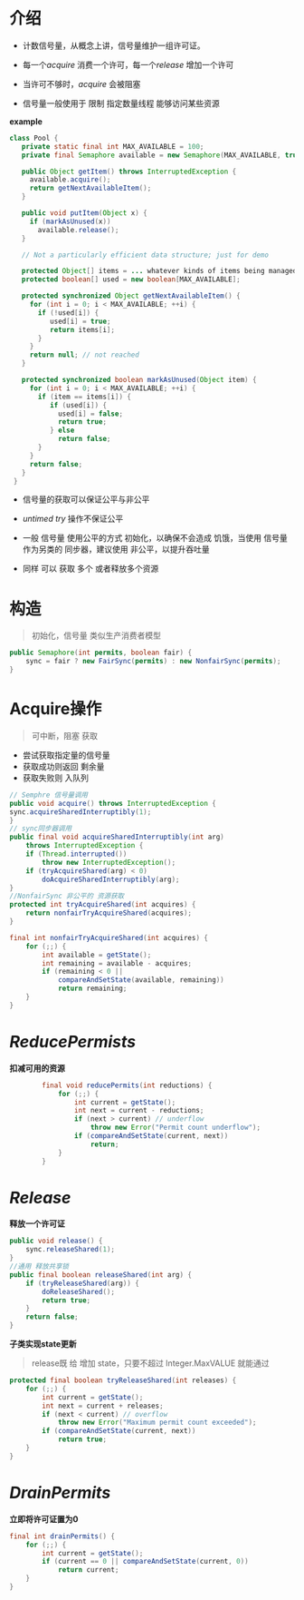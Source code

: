 # 介绍

* 计数信号量，从概念上讲，信号量维护一组许可证。

* 每一个*acquire* 消费一个许可，每一个*release* 增加一个许可

* 当许可不够时，*acquire* 会被阻塞

* 信号量一般使用于 限制 指定数量线程 能够访问某些资源

**example**

```java
class Pool {
   private static final int MAX_AVAILABLE = 100;
   private final Semaphore available = new Semaphore(MAX_AVAILABLE, true);

   public Object getItem() throws InterruptedException {
     available.acquire();
     return getNextAvailableItem();
   }

   public void putItem(Object x) {
     if (markAsUnused(x))
       available.release();
   }

   // Not a particularly efficient data structure; just for demo

   protected Object[] items = ... whatever kinds of items being managed
   protected boolean[] used = new boolean[MAX_AVAILABLE];

   protected synchronized Object getNextAvailableItem() {
     for (int i = 0; i < MAX_AVAILABLE; ++i) {
       if (!used[i]) {
          used[i] = true;
          return items[i];
       }
     }
     return null; // not reached
   }

   protected synchronized boolean markAsUnused(Object item) {
     for (int i = 0; i < MAX_AVAILABLE; ++i) {
       if (item == items[i]) {
          if (used[i]) {
            used[i] = false;
            return true;
          } else
            return false;
       }
     }
     return false;
   }
 }
```



* 信号量的获取可以保证公平与非公平

* *untimed* *try* 操作不保证公平
* 一般 信号量 使用公平的方式 初始化，以确保不会造成 饥饿，当使用 信号量作为另类的 同步器，建议使用 非公平，以提升吞吐量
* 同样 可以 获取 多个 或者释放多个资源



# 构造

> 初始化，信号量 类似生产消费者模型

```java
public Semaphore(int permits, boolean fair) {
    sync = fair ? new FairSync(permits) : new NonfairSync(permits);
}
```



# Acquire操作

> 可中断，阻塞 获取

* 尝试获取指定量的信号量
* 获取成功则返回 剩余量
* 获取失败则 入队列

```java
// Semphre 信号量调用
public void acquire() throws InterruptedException {
sync.acquireSharedInterruptibly(1);
}
// sync同步器调用
public final void acquireSharedInterruptibly(int arg)
    throws InterruptedException {
    if (Thread.interrupted())
        throw new InterruptedException();
    if (tryAcquireShared(arg) < 0)
        doAcquireSharedInterruptibly(arg);
}
//NonfairSync 非公平的 资源获取
protected int tryAcquireShared(int acquires) {
    return nonfairTryAcquireShared(acquires);
}

final int nonfairTryAcquireShared(int acquires) {
    for (;;) {
        int available = getState();
        int remaining = available - acquires;
        if (remaining < 0 ||
            compareAndSetState(available, remaining))
            return remaining;
    }
}
```



# *ReducePermists*

**扣减可用的资源**

```java
        final void reducePermits(int reductions) {
            for (;;) {
                int current = getState();
                int next = current - reductions;
                if (next > current) // underflow
                    throw new Error("Permit count underflow");
                if (compareAndSetState(current, next))
                    return;
            }
        }
```

# *Release*

**释放一个许可证**

```java
public void release() {
    sync.releaseShared(1);
}
//通用 释放共享锁
public final boolean releaseShared(int arg) {
    if (tryReleaseShared(arg)) {
        doReleaseShared();
        return true;
    }
    return false;
}
```

**子类实现state更新**

> release既 给 增加 state，只要不超过 Integer.MaxVALUE 就能通过

```java
protected final boolean tryReleaseShared(int releases) {
    for (;;) {
        int current = getState();
        int next = current + releases;
        if (next < current) // overflow
            throw new Error("Maximum permit count exceeded");
        if (compareAndSetState(current, next))
            return true;
    }
}
```



# *DrainPermits*

**立即将许可证置为0**

```java
final int drainPermits() {
    for (;;) {
        int current = getState();
        if (current == 0 || compareAndSetState(current, 0))
            return current;
    }
}
```





